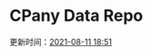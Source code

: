 # CPany Data Repo

<!-- START_SECTION: update_time -->
更新时间：[2021-08-11 18:51](https://www.timeanddate.com/worldclock/fixedtime.html?msg=Fetch+data&iso=20210811T185101&p1=237)
<!-- END_SECTION: update_time -->
